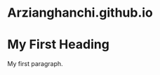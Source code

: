 # Arzianghanchi.github.io
<!DOCTYPE html>
<html>
<body>

<h1>My First Heading</h1>
<p>My first paragraph.</p>

</body>
</html>
